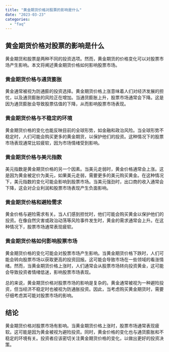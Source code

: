 ```yaml
---
title: "黄金期货价格对股票的影响是什么"
date: "2023-03-23"
categories: 
  - "faq"
---
```


## 黄金期货价格对股票的影响是什么

黄金期货和股票是两种不同的投资选项。然而，黄金期货的价格变化可以对股票市场产生影响。本文将阐述黄金期货价格如何影响股票市场。

### 黄金期货价格与通货膨胀

黄金通常被视为防通膨的投资选择。黄金期货价格上涨意味着人们对经济发展的担忧，以及通货膨胀的风险正在增加。当通货膨胀上升，股票市场通常会下降。这是因为通货膨胀会导致股票估值的下降，从而影响股票市场表现。

### 黄金期货价格与不稳定的环境

黄金期货价格的变化也能反映目前的全球形势，如金融和政治风险。当全球形势不稳定时，人们可能会购买更多的黄金期货，以保护他们的投资。这种情况下的股票市场表现通常比较疲软，因为市场情绪受到影响。

### 黄金期货价格与美元指数

美元指数是黄金期货价格的另一个因素。当美元走弱时，黄金价格通常会上涨。这是因为黄金被定价为美元，如果美元走弱，需要更多的美元购买黄金。在这种情况下，美元指数的变化可能会影响到股票市场。当美元强劲时，出口商的收入通常会下降，这会对企业利润和股票市场表现产生负面影响。

### 黄金期货价格和避险需求

黄金价格与避险需求有关。当人们感到担忧时，他们可能会购买黄金以保护他们的投资。在像自然灾害或政治动荡等风险事件发生时，黄金的需求通常会上升。在这种情况下，股票市场通常表现疲软。

### 黄金期货价格如何影响股票市场

黄金期货价格的变化可能会对股票市场产生影响。当黄金期货价格下跌时，人们可能会转向股票市场以获取更高的投资回报。这可能会导致市场在一些领域的看涨情绪。然而，当黄金期货价格上涨时，人们通常会从股票市场转向投资黄金，这可能会导致投资者情绪低迷，影响股票市场表现。

总的来说，黄金期货价格对股票市场的影响是复杂的。黄金通常被视为一种避险投资，但当经济不稳定时也被视为防通胀投资。因此，当考虑购买黄金期货时，需要仔细考虑其可能对股票市场的影响。

## 结论

黄金期货价格对股票市场有影响。当黄金期货价格上涨时，股票市场通常表现疲软。这可能是因为黄金被视为避险投资。同时，黄金价格的变化也与通货膨胀和不稳定的环境有关。投资者应该密切关注黄金期货价格的变化，以做出更好的投资决策。
